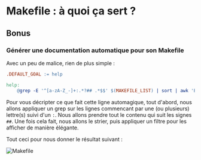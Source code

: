 # Makefile : à quoi ça sert ?

## Bonus

### Générer une documentation automatique pour son Makefile

Avec un peu de malice, rien de plus simple :

```Makefile
.DEFAULT_GOAL := help

help:
    @grep -E '^[a-zA-Z_-]+:.*?## .*$$' $(MAKEFILE_LIST) | sort | awk 'BEGIN {FS = ":.*?## "}; {printf "\033[36m%-30s\033[0m %s\n", $$1, $$2}'
```

Pour vous décripter ce que fait cette ligne automagique, tout d'abord, nous allons appliquer un grep sur les lignes commencant par une (ou plusieurs) lettre(s) suivi d'un `:`. Nous allons prendre tout le contenu qui suit les signes `##`. Une fois cela fait, nous allons le strier, puis appliquer un filtre pour les afficher de manière élégante.

Tout ceci pour nous donner le résultat suivant :

![Makefile](./_screens/make_help_example.png)
